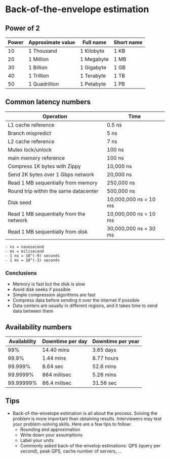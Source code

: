 # Back-of-the-envelope estimation
## Power of 2
| Power | Approximate value | Full name  | Short name |
| ----- | ----------------- | ---------- | ---------- |
| 10    | 1 Thousand        | 1 Kilobyte | 1 KB       |
| 20    | 1 Million         | 1 Megabyte | 1 MB       |
| 30    | 1 Billion         | 1 Gigabyte | 1 GB       |
| 40    | 1 Trillion        | 1 Terabyte | 1 TB       |
| 50    | 1 Quadrillion     | 1 Petabyte | 1 PB       |
## Common latency numbers

| Operation                               | Time                  |
| --------------------------------------- | --------------------- |
| L1 cache reference                      | 0.5 ns                |
| Branch mispredict                       | 5 ns                  |
| L2 cache reference                      | 7 ns                  |
| Mutex lock/unlock                       | 100 ns                |
| main memory reference                   | 100 ns                |
| Compress 1K bytes with Zippy            | 10,000 ns             |
| Send 2K bytes over 1 Gbps network       | 20,000 ns             |
| Read 1 MB sequentially from memory      | 250,000 ns            |
| Round trip within the same datacenter   | 500,000 ns            |
| Disk seed                               | 10,000,000 ns = 10 ms |
| Read 1 MB sequentially from the network | 10,000,000 ns = 10 ms |
| Read 1 MB sequentially from disk        | 30,000,000 ns = 30 ms |
```ad-note
- ns = nanosecond
- ms = milisecond
- 1 ns = 10^(-9) seconds
- 1 ms = 10^(-3) seconds
```
### Conclusions
- Memory is fast but the disk is slow
- Avoid disk seeks if possible
- Simple compression algorithms are fast
- Compress data before sending it over the internet if possible
- Data centers are usually in different regions, and it takes time to send data between them
## Availability numbers
| Availability | Downtime per day | Downtime per year |
| ------------ | ---------------- | ----------------- |
| 99%          | 14.40 mins       | 3.65 days         |
| 99.9%        | 1.44 mins        | 8.77 hours        |
| 99.999%      | 8.64 sec         | 52.6 mins         |
| 99.9999%     | 864 millisec     | 5.26 mins         |
| 99.99999%    | 86.4 millsec     | 31.56 sec         |
## Tips
- Back-of-the-envelope estimation is all about the process. Solving the problem is more important than obtaining results. Interviewers may test your problem-solving skills. Here are a few tips to follow:
	- Rounding and approximation
	- Write down your assumptions
	- Label your units
	- Commonly asked back-of the-envelop estimations: QPS (query per second), peak QPS, cache number of servers, ...